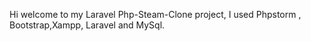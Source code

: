 Hi welcome to my Laravel Php-Steam-Clone project,
 I used Phpstorm , Bootstrap,Xampp, Laravel and MySql.
